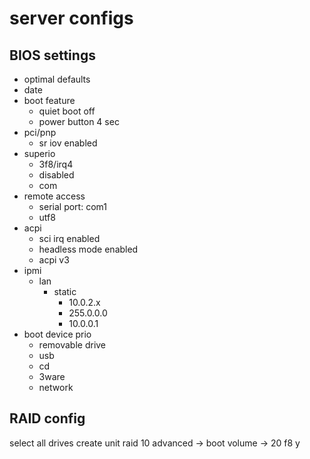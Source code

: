server configs
==============

BIOS settings
-------------

* optimal defaults
* date
* boot feature
    * quiet boot off
    * power button 4 sec
* pci/pnp
    * sr iov enabled
* superio
    * 3f8/irq4
    * disabled
    * com
* remote access
    * serial port: com1
    * utf8
* acpi
    * sci irq enabled
    * headless mode enabled
    * acpi v3
* ipmi
    * lan
        * static
            * 10.0.2.x
            * 255.0.0.0
            * 10.0.0.1
* boot device prio
    * removable drive
    * usb
    * cd
    * 3ware
    * network

RAID config
-----------

select all drives
create unit
raid 10
advanced -> boot volume -> 20
f8
y

